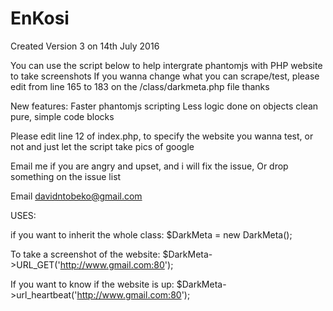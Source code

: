 # EnKosi
Created Version 3 on 14th July 2016

You can use the script below to help intergrate phantomjs with PHP website to take screenshots
If you wanna change what you can scrape/test, please edit from line 165 to 183 on the /class/darkmeta.php file thanks

New features:
Faster phantomjs scripting
Less logic done on objects
clean pure, simple code blocks

Please edit line 12 of index.php, to specify the website you wanna test, or not and just let the script take pics of google

Email me if you are angry and upset, and i will fix the issue,
Or drop something on the issue list

Email
davidntobeko@gmail.com


USES:

if you want to inherit the whole class:
$DarkMeta = new DarkMeta();

To take a screenshot of the website:
$DarkMeta->URL_GET('http://www.gmail.com:80');

If you want to know if the website is up:
$DarkMeta->url_heartbeat('http://www.gmail.com:80');



